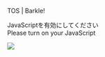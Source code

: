 TOS | Barkle!

JavaScriptを有効にしてください  
Please turn on your JavaScript

![](/static-assets/splash.png?1728241128425)
